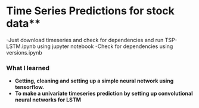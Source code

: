 # Time Series Predictions for stock data**
  -Just download timeseries and check for dependencies and run TSP-LSTM.ipynb using jupyter notebook
  -Check for dependencies using versions.ipynb

### What I learned
* **Getting, cleaning and setting up a simple neural network using tensorflow.**
* **To make a univariate timeseries prediction by setting up convolutional neural networks for LSTM**
